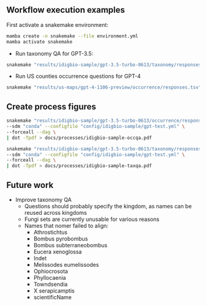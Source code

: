 ## Workflow execution examples

First activate a snakemake environment:

```bash
mamba create -n snakemake --file environment.yml
mamba activate snakemake
```

* Run taxonomy QA for GPT-3.5:

```bash
snakemake "results/idigbio-sample/gpt-3.5-turbo-0613/taxonomy/responses.tsv" --sdm "conda" -c 8 --configfile "config/idigbio-sample/gpt-3.5-turbo-0613.yml"
```

* Run US counties occurrence questions for GPT-4

```bash
snakemake "results/us-maps/gpt-4-1106-preview/occurrence/responses.tsv" --sdm "conda" -c 8 --configfile "config/us-maps/gpt-4-1106-preview.yml"
```

## Create process figures

```bash
snakemake "results/idigbio-sample/gpt-3.5-turbo-0613/occurrence/responses.tsv" \
--sdm "conda" --configfile "config/idigbio-sample/gpt-test.yml" \
--forceall --dag \
| dot -Tpdf > docs/processes/idigbio-sample-occqa.pdf
```

```bash
snakemake "results/idigbio-sample/gpt-3.5-turbo-0613/taxonomy/responses.tsv" \
--sdm "conda" --configfile "config/idigbio-sample/gpt-test.yml" \
--forceall --dag \
| dot -Tpdf > docs/processes/idigbio-sample-taxqa.pdf
```

## Future work

* Improve taxonomy QA
    * Questions should probably specify the kingdom, as names can be reused across kingdoms
    * Fungi sets are currently unusable for various reasons
    * Names that nomer failed to align:
        * Athrostichtus
        * Bombus pyrobombus
        * Bombus subterraneobombus
        * Eucera xenoglossa
        * Indet
        * Melissodes eumelissodes
        * Ophiocrosota
        * Phyllocaenia
        * Towndsendia
        * X serapicamptis
        * scientificName
